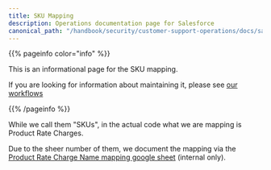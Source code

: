 ```yaml
---
title: SKU Mapping
description: Operations documentation page for Salesforce
canonical_path: "/handbook/security/customer-support-operations/docs/salesforce/sku-mapping"
---
```


{{% pageinfo color="info" %}}

This is an informational page for the SKU mapping.

If you are looking for information about maintaining it, please see [our workflows](../../workflows/salesforce/skus)

{{% /pageinfo %}}

While we call them "SKUs", in the actual code what we are mapping is Product Rate Charges.

Due to the sheer number of them, we document the mapping via the [Product Rate Charge Name mapping google sheet](https://docs.google.com/spreadsheets/d/1bJEq_q3h2fM3E8xWxYoFgZLdryWi_Cn5WLtzGSjuUUI/edit?usp=sharing) (internal only).
